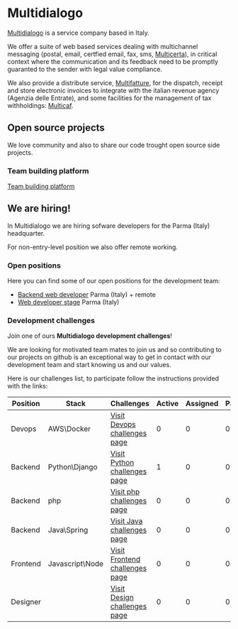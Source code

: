 # Multidialogo

[Multidialogo](https://www.multidialogo.it) is a service company based in Italy.

We offer a suite of web based services dealing with multichannel messaging (postal, email, certfied email, fax, sms, [Multicerta](https://www.multicerta.it)), in critical context where the communication and its feedback need to be promptly guaranted to the sender with legal value compliance.

We also provide a distribute service, [Multifatture](https://www.multifatture.it), for the dispatch, receipt and store electronic invoices to integrate with the italian revenue agency (Agenzia delle Entrate), and some facilities for the management of tax withholdings: [Multicaf](https://www.multicaf.it).

## Open source projects
We love community and also to share our code trought open source side projects.

### Team building platform

[Team building platform](https://github.com/Multidialogo/teambuilding-app)

## We are hiring!
In Multidialogo we are hiring sofware developers for the Parma (Italy) headquarter.

For non-entry-level position we also offer remote working.

### Open positions 
Here you can find some of our open positions for the development team:

- [Backend web developer](https://multidialogo.breezy.hr/p/ad020106a18a01-backend-web-developer) Parma (Italy) + remote
- [Web developer stage](https://multidialogo.breezy.hr/p/ae20e176bf1e01-web-developer-stage) Parma (Italy)

### Development challenges
Join one of ours **Multidialogo development challenges**!

We are looking for motivated team mates to join us and so contributing to our projects on github is an exceptional way to get in contact with our development team and start knowing us and our values.

Here is our challenges list, to participate follow the instructions provided with the links:

| Position | Stack           | Challenges                                                                                   | Active | Assigned | Past |
|----------|-----------------|----------------------------------------------------------------------------------------------|--------|----------|------|
| Devops   | AWS\Docker      | [Visit Devops challenges page]( https://multidialogo.github.io/challenges/devops)            | 0      |0         |0     |
| Backend  | Python\Django   | [Visit Python challenges page](https://multidialogo.github.io/challenges/backend-python-dev) | 1      |0         |0     |
| Backend  | php             | [Visit php challenges page]( https://multidialogo.github.io/challenges/backend-php-dev)      | 0      |0         |0     |
| Backend  | Java\Spring     | [Visit Java challenges page]( https://multidialogo.github.io/challenges/backend-java-dev)    | 0      |0         |0     |
| Frontend | Javascript\Node  | [Visit Frontend challenges page]( https://multidialogo.github.io/challenges/frontend-dev)    | 0      |0         |0     |
| Designer |                 | [Visit Design challenges page]( https://multidialogo.github.io/challenges/designer)          | 0      |0         |0     |

